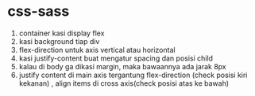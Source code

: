 # css-sass
1. container kasi display flex
2. kasi background tiap div
3. flex-direction untuk axis vertical atau horizontal
4. kasi justify-content buat mengatur  spacing dan posisi child
5. kalau di body ga dikasi margin, maka bawaannya ada jarak 8px
6. justify content di main axis tergantung flex-direction (check posisi kiri kekanan) , align items di cross axis(check posisi atas ke bawah)
